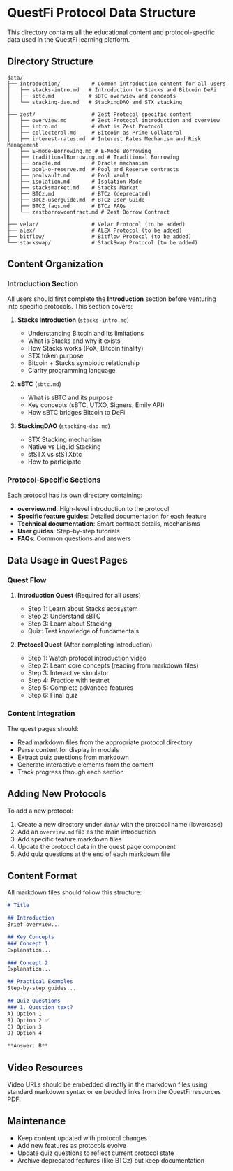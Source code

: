 # QuestFi Protocol Data Structure

This directory contains all the educational content and protocol-specific data used in the QuestFi learning platform.

## Directory Structure

```
data/
├── introduction/          # Common introduction content for all users
│   ├── stacks-intro.md   # Introduction to Stacks and Bitcoin DeFi
│   ├── sbtc.md           # sBTC overview and concepts
│   └── stacking-dao.md   # StackingDAO and STX stacking
│
├── zest/                  # Zest Protocol specific content
│   ├── overview.md        # Zest Protocol introduction and overview
│   ├── intro.md           # What is Zest Protocol
│   ├── collecteral.md     # Bitcoin as Prime Collateral
│   ├── interest-rates.md  # Interest Rates Mechanism and Risk Management
│   ├── E-mode-Borrowing.md # E-Mode Borrowing
│   ├── traditionalBorrowing.md # Traditional Borrowing
│   ├── oracle.md          # Oracle mechanism
│   ├── pool-o-reserve.md  # Pool and Reserve contracts
│   ├── poolvault.md       # Pool Vault
│   ├── isolation.md       # Isolation Mode
│   ├── stacksmarket.md    # Stacks Market
│   ├── BTCz.md            # BTCz (deprecated)
│   ├── BTCz-userguide.md  # BTCz User Guide
│   ├── BTCZ_faqs.md       # BTCz FAQs
│   └── zestborrowcontract.md # Zest Borrow Contract
│
├── velar/                 # Velar Protocol (to be added)
├── alex/                  # ALEX Protocol (to be added)
├── bitflow/               # Bitflow Protocol (to be added)
└── stackswap/             # StackSwap Protocol (to be added)
```

## Content Organization

### Introduction Section

All users should first complete the **Introduction** section before venturing into specific protocols. This section covers:

1. **Stacks Introduction** (`stacks-intro.md`)
   - Understanding Bitcoin and its limitations
   - What is Stacks and why it exists
   - How Stacks works (PoX, Bitcoin finality)
   - STX token purpose
   - Bitcoin + Stacks symbiotic relationship
   - Clarity programming language

2. **sBTC** (`sbtc.md`)
   - What is sBTC and its purpose
   - Key concepts (sBTC, UTXO, Signers, Emily API)
   - How sBTC bridges Bitcoin to DeFi

3. **StackingDAO** (`stacking-dao.md`)
   - STX Stacking mechanism
   - Native vs Liquid Stacking
   - stSTX vs stSTXbtc
   - How to participate

### Protocol-Specific Sections

Each protocol has its own directory containing:

- **overview.md**: High-level introduction to the protocol
- **Specific feature guides**: Detailed documentation for each feature
- **Technical documentation**: Smart contract details, mechanisms
- **User guides**: Step-by-step tutorials
- **FAQs**: Common questions and answers

## Data Usage in Quest Pages

### Quest Flow

1. **Introduction Quest** (Required for all users)
   - Step 1: Learn about Stacks ecosystem
   - Step 2: Understand sBTC
   - Step 3: Learn about Stacking
   - Quiz: Test knowledge of fundamentals

2. **Protocol Quest** (After completing Introduction)
   - Step 1: Watch protocol introduction video
   - Step 2: Learn core concepts (reading from markdown files)
   - Step 3: Interactive simulator
   - Step 4: Practice with testnet
   - Step 5: Complete advanced features
   - Step 6: Final quiz

### Content Integration

The quest pages should:
- Read markdown files from the appropriate protocol directory
- Parse content for display in modals
- Extract quiz questions from markdown
- Generate interactive elements from the content
- Track progress through each section

## Adding New Protocols

To add a new protocol:

1. Create a new directory under `data/` with the protocol name (lowercase)
2. Add an `overview.md` file as the main introduction
3. Add specific feature markdown files
4. Update the protocol data in the quest page component
5. Add quiz questions at the end of each markdown file

## Content Format

All markdown files should follow this structure:

```markdown
# Title

## Introduction
Brief overview...

## Key Concepts
### Concept 1
Explanation...

### Concept 2
Explanation...

## Practical Examples
Step-by-step guides...

## Quiz Questions
### 1. Question text?
A) Option 1
B) Option 2 ✅
C) Option 3
D) Option 4

**Answer: B**
```

## Video Resources

Video URLs should be embedded directly in the markdown files using standard markdown syntax or embedded links from the QuestFi resources PDF.

## Maintenance

- Keep content updated with protocol changes
- Add new features as protocols evolve
- Update quiz questions to reflect current protocol state
- Archive deprecated features (like BTCz) but keep documentation
